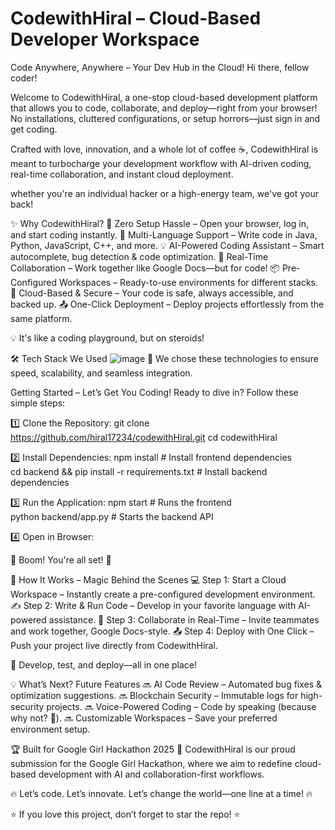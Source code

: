 # CodewithHiral – Cloud-Based Developer Workspace
Code Anywhere, Anywhere – Your Dev Hub in the Cloud!
Hi there, fellow coder! 

Welcome to CodewithHiral, a one-stop cloud-based development platform that allows you to code, collaborate, and deploy—right from your browser! No installations, cluttered configurations, or setup horrors—just sign in and get coding.

Crafted with love, innovation, and a whole lot of coffee ☕, CodewithHiral is meant to turbocharge your development workflow with AI-driven coding, real-time collaboration, and instant cloud deployment.

whether you're an individual hacker or a high-energy team, we've got your back!

✨ Why CodewithHiral?
🚀 Zero Setup Hassle – Open your browser, log in, and start coding instantly.
🔗 Multi-Language Support – Write code in Java, Python, JavaScript, C++, and more.
💡 AI-Powered Coding Assistant – Smart autocomplete, bug detection & code optimization.
👥 Real-Time Collaboration – Work together like Google Docs—but for code!
📦 Pre-Configured Workspaces – Ready-to-use environments for different stacks.
🔐 Cloud-Based & Secure – Your code is safe, always accessible, and backed up.
📤 One-Click Deployment – Deploy projects effortlessly from the same platform.

💡 It's like a coding playground, but on steroids! 

🛠 Tech Stack We Used
![image](https://github.com/user-attachments/assets/2810a748-6534-4561-b966-d0fe640a08bc)
  🚀 We chose these technologies to ensure speed, scalability, and seamless integration.

 Getting Started – Let’s Get You Coding!
Ready to dive in? Follow these simple steps:

1️⃣ Clone the Repository:
git clone https://github.com/hiral17234/codewithHiral.git
cd codewithHiral

2️⃣ Install Dependencies:
npm install  # Install frontend dependencies  
cd backend && pip install -r requirements.txt  # Install backend dependencies  

3️⃣ Run the Application:
npm start  # Runs the frontend  
python backend/app.py  # Starts the backend API  

4️⃣ Open in Browser:

🔹 Boom! You're all set! 🚀

🎯 How It Works – Magic Behind the Scenes
💻 Step 1: Start a Cloud Workspace – Instantly create a pre-configured development environment.
✍ Step 2: Write & Run Code – Develop in your favorite language with AI-powered assistance.
🤝 Step 3: Collaborate in Real-Time – Invite teammates and work together, Google Docs-style.
📤 Step 4: Deploy with One Click – Push your project live directly from CodewithHiral.

🚀 Develop, test, and deploy—all in one place!

💡 What’s Next? Future Features
🔜 AI Code Review – Automated bug fixes & optimization suggestions.
🔜 Blockchain Security – Immutable logs for high-security projects.
🔜 Voice-Powered Coding – Code by speaking (because why not? 🤖).
🔜 Customizable Workspaces – Save your preferred environment setup.

🏆 Built for Google Girl Hackathon 2025
🎉 CodewithHiral is our proud submission for the Google Girl Hackathon, where we aim to redefine cloud-based development with AI and collaboration-first workflows.

🔥 Let’s code. Let’s innovate. Let’s change the world—one line at a time! 🔥

⭐ If you love this project, don’t forget to star the repo! ⭐


